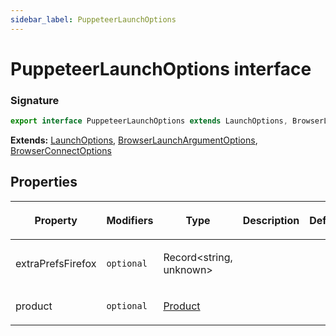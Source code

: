 ```yaml
---
sidebar_label: PuppeteerLaunchOptions
---
```


# PuppeteerLaunchOptions interface

### Signature

```typescript
export interface PuppeteerLaunchOptions extends LaunchOptions, BrowserLaunchArgumentOptions, BrowserConnectOptions
```

**Extends:** [LaunchOptions](./puppeteer.launchoptions.md), [BrowserLaunchArgumentOptions](./puppeteer.browserlaunchargumentoptions.md), [BrowserConnectOptions](./puppeteer.browserconnectoptions.md)

## Properties

<table><thead><tr><th>

Property

</th><th>

Modifiers

</th><th>

Type

</th><th>

Description

</th><th>

Default

</th></tr></thead>
<tbody><tr><td>

<span id="extraprefsfirefox">extraPrefsFirefox</span>

</td><td>

`optional`

</td><td>

Record&lt;string, unknown&gt;

</td><td>

</td><td>

</td></tr>
<tr><td>

<span id="product">product</span>

</td><td>

`optional`

</td><td>

[Product](./puppeteer.product.md)

</td><td>

</td><td>

</td></tr>
</tbody></table>
